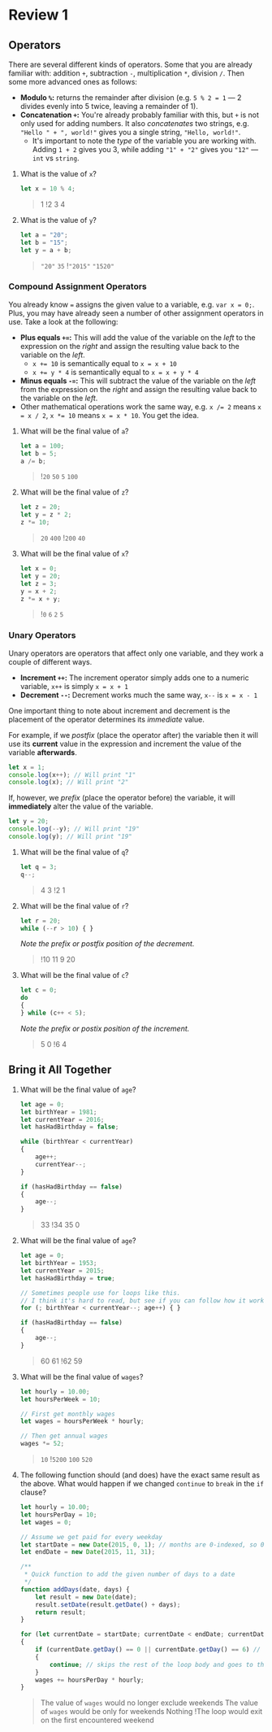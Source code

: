 # Review 1

## Operators

There are several different kinds of operators. Some that you are already familiar
with: addition `+`, subtraction `-`, multiplication `*`, division `/`. Then some
more advanced ones as follows:

- **Modulo `%`:** returns the remainder after division (e.g. `5 % 2 = 1` &mdash; 2 divides
evenly into 5 twice, leaving a remainder of 1).
- **Concatenation `+`:** You're already probably familiar with this, but `+` is not only
used for adding numbers. It also *concatenates* two strings, e.g. `"Hello " + ", world!"`
gives you a single string, `"Hello, world!"`.
    - It's important to note the *type* of the variable you are working with. Adding
`1 + 2` gives you 3, while adding `"1" + "2"` gives you `"12"` &mdash; `int` vs `string`.


1. What is the value of `x`?

    ``` js
    let x = 10 % 4;
    ```

    > 1
    > !2
    > 3
    > 4

2. What is the value of `y`?

    ``` js
    let a = "20";
    let b = "15";
    let y = a + b;
    ```

    > `"20"`
    > `35`
    > !`"2015"`
    > `"1520"`

### Compound Assignment Operators

You already know `=` assigns the given value to a variable, e.g. `var x = 0;`. Plus, you may
have already seen a number of other assignment operators in use. Take a look at the following:

- **Plus equals `+=`:** This will add the value of the variable on the *left* to the expression on
the *right* and assign the resulting value back to the variable on the *left*.
    - `x += 10` is semantically equal to `x = x + 10`
    - `x += y * 4` is semantically equal to `x = x + y * 4`
- **Minus equals `-=`:** This will subtract the value of the variable on the *left* from the
expression on the *right* and assign the resulting value back to the variable on the *left*.
- Other mathematical operations work the same way, e.g. `x /= 2` means `x = x / 2`, `x *= 10` means
`x = x * 10`. You get the idea.


1. What will be the final value of `a`?

    ``` js
    let a = 100;
    let b = 5;
    a /= b;
    ```

    > !`20`
    > `50`
    > `5`
    > `100`

2. What will be the final value of `z`?

    ``` js
    let z = 20;
    let y = z * 2;
    z *= 10;
    ```

    > `20`
    > `400`
    > !`200`
    > `40`

3. What will be the final value of `x`?

    ``` js
    let x = 0;
    let y = 20;
    let z = 3;
    y = x + 2;
    z *= x + y;
    ```

    > !`0`
    > `6`
    > `2`
    > `5`

### Unary Operators

Unary operators are operators that affect only one variable, and they work a couple of
different ways.

- **Increment `++`:** The increment operator simply adds one to a numeric variable, `x++` is simply `x = x + 1`
- **Decrement `--`:** Decrement works much the same way, `x--` is `x = x - 1`

One important thing to note about increment and decrement is the placement of the operator
determines its *immediate* value.

For example, if we *postfix* (place the operator after) the variable then it will use
its **current** value in the expression and increment the value of the variable **afterwards**.

``` js
let x = 1;
console.log(x++); // Will print "1"
console.log(x); // Will print "2"
```

If, however, we *prefix* (place the operator before) the variable, it will **immediately**
alter the value of the variable.

``` js
let y = 20;
console.log(--y); // Will print "19"
console.log(y); // Will print "19"
```


1. What will be the final value of `q`?

    ``` js
    let q = 3;
    q--;
    ```

    > 4
    > 3
    > !2
    > 1

2. What will be the final value of `r`?

    ``` js
    let r = 20;
    while (--r > 10) { }
    ```
    *Note the prefix or postfix position of the decrement.*

    > !10
    > 11
    > 9
    > 20

3. What will be the final value of `c`?

    ``` js
    let c = 0;
    do
    {
    } while (c++ < 5);
    ```
    *Note the prefix or postix position of the increment.*

    > 5
    > 0
    > !6
    > 4

## Bring it All Together

1. What will be the final value of `age`?

    ``` js
    let age = 0;
    let birthYear = 1981;
    let currentYear = 2016;
    let hasHadBirthday = false;

    while (birthYear < currentYear)
    {
        age++;
        currentYear--;
    }

    if (hasHadBirthday == false)
    {
        age--;
    }
    ```

    > 33
    > !34
    > 35
    > 0

2. What will be the final value of `age`?

    ``` js
    let age = 0;
    let birthYear = 1953;
    let currentYear = 2015;
    let hasHadBirthday = true;

    // Sometimes people use for loops like this.
    // I think it's hard to read, but see if you can follow how it works
    for (; birthYear < currentYear--; age++) { }

    if (hasHadBirthday == false)
    {
        age--;
    }
    ```

    > 60
    > 61
    > !62
    > 59

3. What will be the final value of `wages`?

    ``` js
    let hourly = 10.00;
    let hoursPerWeek = 10;

    // First get monthly wages
    let wages = hoursPerWeek * hourly;

    // Then get annual wages
    wages *= 52;
    ```

    > `10`
    > !`5200`
    > `100`
    > `520`

4. The following function should (and does) have the exact same result as the above. What would happen if we changed `continue` to
`break` in the `if` clause?

    ``` js
    let hourly = 10.00;
    let hoursPerDay = 10;
    let wages = 0;

    // Assume we get paid for every weekday
    let startDate = new Date(2015, 0, 1); // months are 0-indexed, so 0 is January, 1 is February, and so on
    let endDate = new Date(2015, 11, 31);
    
    /**
     * Quick function to add the given number of days to a date
     */
    function addDays(date, days) {
        let result = new Date(date);
        result.setDate(result.getDate() + days);
        return result;
    }

    for (let currentDate = startDate; currentDate < endDate; currentDate = addDays(currentDate, 1))
    {
        if (currentDate.getDay() == 0 || currentDate.getDay() == 6) // 0 is Sunday, 6 is Saturday
        {
            continue; // skips the rest of the loop body and goes to the next cycle
        }
        wages += hoursPerDay * hourly;
    }
    ```

    > The value of `wages` would no longer exclude weekends
    > The value of `wages` would be only for weekends
    > Nothing
    > !The loop would exit on the first encountered weekend